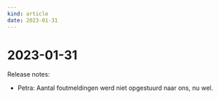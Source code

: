 ```yaml
---
kind: article
date: 2023-01-31
---
```


# 2023-01-31

Release notes:

* Petra: Aantal foutmeldingen werd niet opgestuurd naar ons, nu wel.
